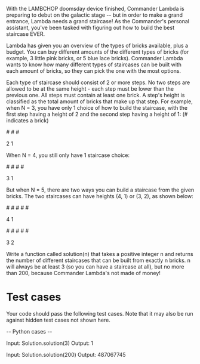 With the LAMBCHOP doomsday device finished, Commander Lambda is preparing to debut on the galactic stage -- but in order to make a grand entrance, Lambda needs a 
grand staircase! As the Commander's personal assistant, you've been tasked with figuring out how to build the best staircase EVER. 

Lambda has given you an overview of the types of bricks available, plus a budget. You can buy different amounts of the different types of bricks (for example, 3 
little pink bricks, or 5 blue lace bricks). Commander Lambda wants to know how many different types of staircases can be built with each amount of bricks, so they 
can pick the one with the most options. 

Each type of staircase should consist of 2 or more steps.  No two steps are allowed to be at the same height - each step must be lower than the previous one. All 
steps must contain at least one brick. A step's height is classified as the total amount of bricks that make up that step.
For example, when N = 3, you have only 1 choice of how to build the staircase, with the first step having a height of 2 and the second step having a height of 1: 
(# indicates a brick)

\#
\# \#

2 1

When N = 4, you still only have 1 staircase choice:

\#
\#
\# \#

3 1
 
But when N = 5, there are two ways you can build a staircase from the given bricks. The two staircases can have heights (4, 1) or (3, 2), as shown below:

\#
\#
\#
\# \#

4 1 

\#
\# \#
\# \#

3 2

Write a function called solution(n) that takes a positive integer n and returns the number of different staircases that can be built from exactly n bricks. n will 
always be at least 3 (so you can have a staircase at all), but no more than 200, because Commander Lambda's not made of money!


Test cases
==========
Your code should pass the following test cases.
Note that it may also be run against hidden test cases not shown here.

-- Python cases --

Input:
Solution.solution(3)
Output:
    1


Input:
Solution.solution(200)
Output:
    487067745
